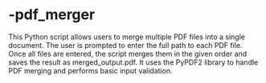 # -pdf_merger
This Python script allows users to merge multiple PDF files into a single document. The user is prompted to enter the full path to each PDF file. Once all files are entered, the script merges them in the given order and saves the result as merged_output.pdf. It uses the PyPDF2 library to handle PDF merging and performs basic input validation.
